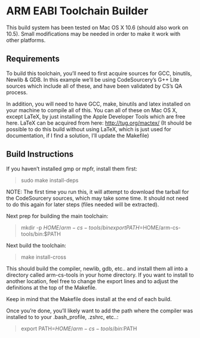 ARM EABI Toolchain Builder
==========================

This build system has been tested on Mac OS X 10.6 (should also work on 10.5).
Small modifications may be needed in order to make it work with other
platforms.

Requirements
------------

To build this toolchain, you’ll need to first acquire sources for GCC,
binutils, Newlib & GDB. In this example we’ll be using CodeSourcery’s G++ Lite
sources which include all of these, and have been validated by CS’s QA
process.

In addition, you will need to have GCC, make, binutils and latex installed on
your machine to compile all of this. You can all of these on Mac OS X, except
LaTeX, by just installing the Apple Developer Tools which are free here. LaTeX
can be acquired from here: http://tug.org/mactex/ (It should be possible to do
this build without using LaTeX, which is just used for documentation, if I
find a solution, I’ll update the Makefile)


Build Instructions
------------------

If you haven’t installed gmp or mpfr, install them first:

> sudo make install-deps

NOTE: The first time you run this, it will attempt to download the tarball for the CodeSourcery sources, which may take some time.  It should not need to do this again for later steps (files needed will be extracted).


Next prep for building the main toolchain:

> mkdir -p $HOME/arm-cs-tools/bin
> export PATH=$HOME/arm-cs-tools/bin:$PATH

Next build the toolchain:

> make install-cross

This should build the compiler, newlib, gdb, etc.. and install them all into a directory called arm-cs-tools in your home directory. If you want to install to another location, feel free to change the export lines and to adjust the definitions at the top of the Makefile.

Keep in mind that the Makefile does install at the end of each build.

Once you’re done, you’ll likely want to add the path where the compiler was installed to to your .bash_profile, .zshrc, etc..:

> export PATH=$HOME/arm-cs-tools/bin:$PATH
